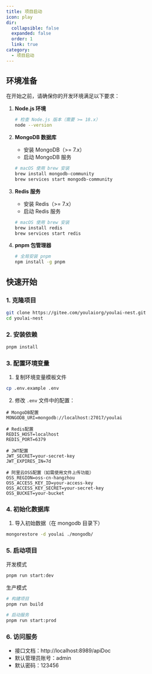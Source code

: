 ```yaml
---
title: 项目启动
icon: play
dir:
  collapsible: false
  expanded: false
  order: 1
  link: true
category:
  - 项目启动
---
```


## 环境准备

在开始之前，请确保你的开发环境满足以下要求：

1. **Node.js 环境**
   ```bash
   # 检查 Node.js 版本（需要 >= 18.x）
   node --version
   ```

2. **MongoDB 数据库**
   - 安装 MongoDB（>= 7.x）
   - 启动 MongoDB 服务
   ```bash
   # macOS 使用 brew 安装
   brew install mongodb-community
   brew services start mongodb-community
   ```

3. **Redis 服务**
   - 安装 Redis（>= 7.x）
   - 启动 Redis 服务
   ```bash
   # macOS 使用 brew 安装
   brew install redis
   brew services start redis
   ```

4. **pnpm 包管理器**
   ```bash
   # 全局安装 pnpm
   npm install -g pnpm
   ```

## 快速开始

### 1. 克隆项目
```bash
git clone https://gitee.com/youlaiorg/youlai-nest.git
cd youlai-nest
```

### 2. 安装依赖
```bash
pnpm install
```

### 3. 配置环境变量

1. 复制环境变量模板文件
```bash
cp .env.example .env
```

2. 修改 `.env` 文件中的配置：
```env
# MongoDB配置
MONGODB_URI=mongodb://localhost:27017/youlai

# Redis配置
REDIS_HOST=localhost
REDIS_PORT=6379

# JWT配置
JWT_SECRET=your-secret-key
JWT_EXPIRES_IN=7d

# 阿里云OSS配置（如需使用文件上传功能）
OSS_REGION=oss-cn-hangzhou
OSS_ACCESS_KEY_ID=your-access-key
OSS_ACCESS_KEY_SECRET=your-secret-key
OSS_BUCKET=your-bucket
```

### 4. 初始化数据库

1. 导入初始数据（在 mongodb 目录下）
```bash
mongorestore -d youlai ./mongodb/
```


### 5. 启动项目

开发模式
```bash
pnpm run start:dev
```

生产模式
```bash
# 构建项目
pnpm run build

# 启动服务
pnpm run start:prod
```

### 6. 访问服务

- 接口文档：http://localhost:8989/apiDoc
- 默认管理员账号：admin
- 默认密码：123456 